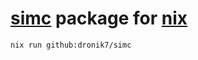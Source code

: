 # [simc](https://github.com/simulationcraft/simc) package for [nix](https://nixos.org)

`nix run github:dronik7/simc`

